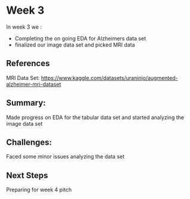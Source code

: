 # Week 3
In week 3 we :
- Completing the on going EDA for Alzheimers data set
- finalized our image data set and picked MRI data
## References
MRI Data Set: https://www.kaggle.com/datasets/uraninjo/augmented-alzheimer-mri-dataset

## Summary:
Made progress on EDA for the tabular data set and started analyzing the image data set

## Challenges:
Faced some minor issues analyzing the data set

## Next Steps
Preparing for week 4 pitch